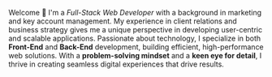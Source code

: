 Welcome 👋 I'm a _Full-Stack Web Developer_ with a background in marketing and key account management. My experience in client relations and business strategy gives me a unique perspective in developing user-centric and scalable applications. Passionate about technology, I specialize in both **Front-End** and **Back-End** development, building efficient, high-performance web solutions. With a **problem-solving mindset** and a **keen eye for detail**, I thrive in creating seamless digital experiences that drive results.


